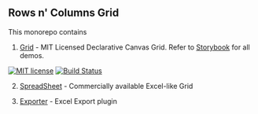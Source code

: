 ## Rows n' Columns Grid

This monorepo contains

1. [Grid](https://github.com/rowsncolumns/grid/tree/master/packages/grid) - MIT Licensed Declarative Canvas Grid. Refer to [Storybook](https://rowsncolumns.github.io/grid) for all demos.

[![MIT license](https://img.shields.io/badge/License-MIT-blue.svg)](https://lbesson.mit-license.org/) [![Build Status](https://travis-ci.org/rowsncolumns/grid.svg?branch=master)](https://travis-ci.org/rowsncolumns/grid)

2. [SpreadSheet](https://github.com/rowsncolumns/grid/tree/master/packages/spreadsheet) - Commercially available Excel-like Grid

3. [Exporter](https://github.com/rowsncolumns/grid/tree/master/packages/export) - Excel Export plugin



